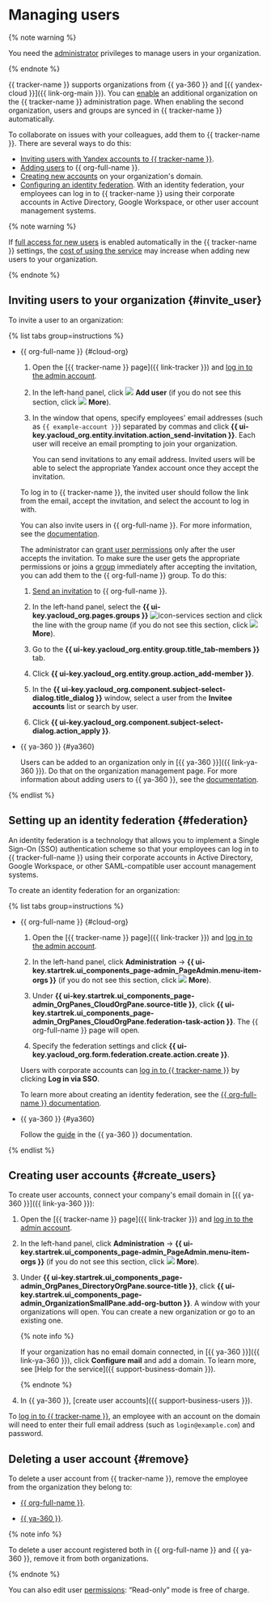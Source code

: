 # Managing users

{% note warning %}

You need the [administrator](role-model.md#admin) privileges to manage users in your organization.

{% endnote %}

{{ tracker-name }} supports organizations from {{ ya-360 }} and [{{ yandex-cloud }}]({{ link-org-main }}). You can [enable](https://tracker.yandex.ru/admin/orgs) an additional organization on the {{ tracker-name }} administration page. When enabling the second organization, users and groups are synced in {{ tracker-name }} automatically.

To collaborate on issues with your colleagues, add them to {{ tracker-name }}. There are several ways to do this:
- [Inviting users with Yandex accounts to {{ tracker-name }}](#invite_user).
- [Adding users](../organization/operations/add-account.md) to {{ org-full-name }}.
- [Creating new accounts](#create_users) on your organization's domain.
- [Configuring an identity federation](#federation). With an identity federation, your employees can log in to {{ tracker-name }} using their corporate accounts in Active Directory, Google Workspace, or other user account management systems.


{% note warning %}

If [full access for new users](access.md#access-new-users) is enabled automatically in the {{ tracker-name }} settings, the [cost of using the service](./pricing.md#sec_price) may increase when adding new users to your organization.

{% endnote %}

## Inviting users to your organization {#invite_user}

To invite a user to an organization:

{% list tabs group=instructions %}

- {{ org-full-name }} {#cloud-org}

  1. Open the [{{ tracker-name }} page]({{ link-tracker }}) and [log in to the admin account](user/login.md).

  1. In the left-hand panel, click ![](../_assets/tracker/svg/add-user.svg) **Add user** (if you do not see this section, click ![](../_assets/horizontal-ellipsis.svg) **More**).

  1. In the window that opens, specify employees' email addresses (such as `{{ example-account }}`) separated by commas and click **{{ ui-key.yacloud_org.entity.invitation.action_send-invitation }}**. Each user will receive an email prompting to join your organization.

      You can send invitations to any email address. Invited users will be able to select the appropriate Yandex account once they accept the invitation.

  To log in to {{ tracker-name }}, the invited user should follow the link from the email, accept the invitation, and select the account to log in with.

  You can also invite users in {{ org-full-name }}. For more information, see the [documentation](../organization/operations/add-account.md).

  The administrator can [grant user permissions](../organization/operations/add-role.md) only after the user accepts the invitation. To make sure the user gets the appropriate permissions or joins a [group](../organization/concepts/groups.md) immediately after accepting the invitation, you can add them to the {{ org-full-name }} group. To do this:

  1. [Send an invitation](../_includes/organization/add-user.md#useraccount) to {{ org-full-name }}.

  1. In the left-hand panel, select the **{{ ui-key.yacloud_org.pages.groups }}** ![icon-services](../_assets/console-icons/persons.svg) section and click the line with the group name (if you do not see this section, click ![](../_assets/horizontal-ellipsis.svg) **More**).

  1. Go to the **{{ ui-key.yacloud_org.entity.group.title_tab-members }}** tab.

  1. Click **{{ ui-key.yacloud_org.entity.group.action_add-member }}**.

  1. In the **{{ ui-key.yacloud_org.component.subject-select-dialog.title_dialog }}** window, select a user from the **Invitee accounts** list or search by user.

  1. Click **{{ ui-key.yacloud_org.component.subject-select-dialog.action_apply }}**.

- {{ ya-360 }} {#ya360}

  Users can be added to an organization only in [{{ ya-360 }}]({{ link-ya-360 }}). Do that on the organization management page. For more information about adding users to {{ ya-360 }}, see the [documentation](https://yandex.com/support/business/users.html#add-users).

{% endlist %}

## Setting up an identity federation {#federation}

An identity federation is a technology that allows you to implement a Single Sign-On (SSO) authentication scheme so that your employees can log in to {{ tracker-full-name }} using their corporate accounts in Active Directory, Google Workspace, or other SAML-compatible user account management systems.

To create an identity federation for an organization:

{% list tabs group=instructions %}

- {{ org-full-name }} {#cloud-org}

  1. Open the [{{ tracker-name }} page]({{ link-tracker }}) and [log in to the admin account](user/login.md).

  1. In the left-hand panel, click **Administration** → **{{ ui-key.startrek.ui_components_page-admin_PageAdmin.menu-item-orgs }}** (if you do not see this section, click ![](../_assets/horizontal-ellipsis.svg) **More**).

  1. Under **{{ ui-key.startrek.ui_components_page-admin_OrgPanes_CloudOrgPane.source-title }}**, click **{{ ui-key.startrek.ui_components_page-admin_OrgPanes_CloudOrgPane.federation-task-action }}**. The {{ org-full-name }} page will open.

  1. Specify the federation settings and click **{{ ui-key.yacloud_org.form.federation.create.action.create }}**.

  Users with corporate accounts can [log in to {{ tracker-name }}](user/login.md) by clicking **Log in via SSO**.

  To learn more about creating an identity federation, see the [{{ org-full-name }} documentation](../organization/concepts/add-federation.md).

- {{ ya-360 }} {#ya360}

  Follow the [guide](https://yandex.ru/support/business/sso/setup.html) in the {{ ya-360 }} documentation.

{% endlist %}

## Creating user accounts {#create_users}

To create user accounts, connect your company's email domain in [{{ ya-360 }}]({{ link-ya-360 }}):

1. Open the [{{ tracker-name }} page]({{ link-tracker }}) and [log in to the admin account](user/login.md).

1. In the left-hand panel, click **Administration** → **{{ ui-key.startrek.ui_components_page-admin_PageAdmin.menu-item-orgs }}** (if you do not see this section, click ![](../_assets/horizontal-ellipsis.svg) **More**).

1. Under **{{ ui-key.startrek.ui_components_page-admin_OrgPanes_DirectoryOrgPane.source-title }}**, click **{{ ui-key.startrek.ui_components_page-admin_OrganizationSmallPane.add-org-button }}**. A window with your organizations will open. You can create a new organization or go to an existing one.

   {% note info %}

   If your organization has no email domain connected, in [{{ ya-360 }}]({{ link-ya-360 }}), click **Configure mail** and add a domain. To learn more, see [Help for the service]({{ support-business-domain }}).

   {% endnote %}

1. In {{ ya-360 }}, [create user accounts]({{ support-business-users }}).

To [log in to {{ tracker-name }}](user/login.md), an employee with an account on the domain will need to enter their full email address (such as `login@example.com`) and password.

## Deleting a user account {#remove}

To delete a user account from {{ tracker-name }}, remove the employee from the organization they belong to:

- [{{ org-full-name }}](../organization/operations/edit-account.md).

- [{{ ya-360 }}](https://yandex.ru/support/business/users.html#sec_delete).

{% note info %}

To delete a user account registered both in {{ org-full-name }} and {{ ya-360 }}, remove it from both organizations.

{% endnote %}

You can also edit user [permissions](./access.md): <q>Read-only</q> mode is free of charge.
